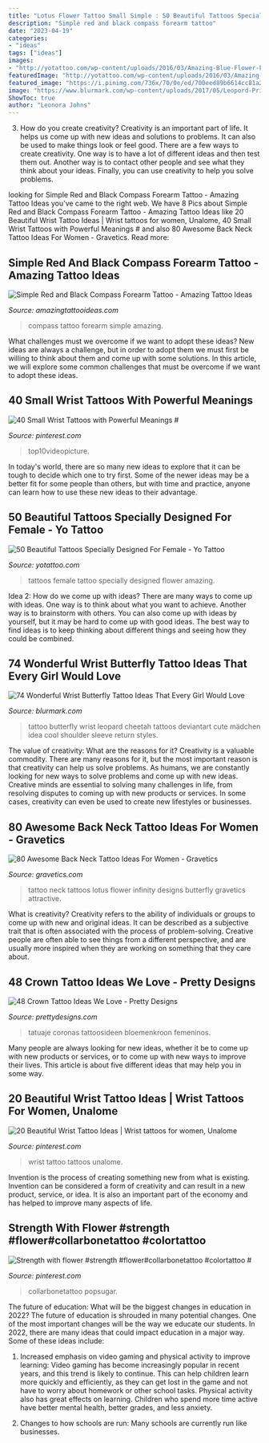 ```yaml
---
title: "Lotus Flower Tattoo Small Simple : 50 Beautiful Tattoos Specially Designed For Female"
description: "Simple red and black compass forearm tattoo"
date: "2023-04-19"
categories:
- "ideas"
tags: ["ideas"]
images:
- "http://yotattoo.com/wp-content/uploads/2016/03/Amazing-Blue-Flower-Female-Tattoos.jpg"
featuredImage: "http://yotattoo.com/wp-content/uploads/2016/03/Amazing-Blue-Flower-Female-Tattoos.jpg"
featured_image: "https://i.pinimg.com/736x/70/0e/ed/700eed89b6614cc81a240d4fdff352bd.jpg"
image: "https://www.blurmark.com/wp-content/uploads/2017/05/Leopord-Print-Butterfly-Tattoo.jpg"
ShowToc: true
author: "Leonora Johns"
---
```



3. How do you create creativity?
Creativity is an important part of life. It helps us come up with new ideas and solutions to problems. It can also be used to make things look or feel good. There are a few ways to create creativity. One way is to have a lot of different ideas and then test them out. Another way is to contact other people and see what they think about your ideas. Finally, you can use creativity to help you solve problems.

	

		
looking for Simple Red and Black Compass Forearm Tattoo - Amazing Tattoo Ideas you've came to the right web. We have 8 Pics about Simple Red and Black Compass Forearm Tattoo - Amazing Tattoo Ideas like 20 Beautiful Wrist Tattoo Ideas | Wrist tattoos for women, Unalome, 40 Small Wrist Tattoos with Powerful Meanings # and also 80 Awesome Back Neck Tattoo Ideas For Women - Gravetics. Read more:
		
    
## Simple Red And Black Compass Forearm Tattoo - Amazing Tattoo Ideas

<img loading=lazy src="https://amazingtattooideas.com/wp-content/uploads/2016/11/Simple-Red-and-Black-Compass-Forearm-Tattoo-1.jpg" onerror="this.onerror=null;this.src='https://tse2.mm.bing.net/th?id=OIP.OzG17AuslEvV70rgJK1yYgHaJ4&amp;pid=15.1';" alt="Simple Red and Black Compass Forearm Tattoo - Amazing Tattoo Ideas">

_Source: amazingtattooideas.com_

>compass tattoo forearm simple amazing. 

	

What challenges must we overcome if we want to adopt these ideas?
New ideas are always a challenge, but in order to adopt them we must first be willing to think about them and come up with some solutions. In this article, we will explore some common challenges that must be overcome if we want to adopt these ideas.

    
## 40 Small Wrist Tattoos With Powerful Meanings #

<img loading=lazy src="https://i.pinimg.com/736x/70/0e/ed/700eed89b6614cc81a240d4fdff352bd.jpg" onerror="this.onerror=null;this.src='https://tse2.mm.bing.net/th?id=OIP.34uMb3ymFlvBsnpPszmZ2wHaPZ&amp;pid=15.1';" alt="40 Small Wrist Tattoos with Powerful Meanings #">

_Source: pinterest.com_

>top10videopicture. 

	

In today's world, there are so many new ideas to explore that it can be tough to decide which one to try first. Some of the newer ideas may be a better fit for some people than others, but with time and practice, anyone can learn how to use these new ideas to their advantage.

    
## 50 Beautiful Tattoos Specially Designed For Female - Yo Tattoo

<img loading=lazy src="http://yotattoo.com/wp-content/uploads/2016/03/Amazing-Blue-Flower-Female-Tattoos.jpg" onerror="this.onerror=null;this.src='https://tse2.mm.bing.net/th?id=OIP.r2sY9ieeeolW0YkzbsckUgHaLB&amp;pid=15.1';" alt="50 Beautiful Tattoos Specially Designed For Female - Yo Tattoo">

_Source: yotattoo.com_

>tattoos female tattoo specially designed flower amazing. 

	

Idea 2: How do we come up with ideas?
There are many ways to come up with ideas. One way is to think about what you want to achieve. Another way is to brainstorm with others. You can also come up with ideas by yourself, but it may be hard to come up with good ideas. The best way to find ideas is to keep thinking about different things and seeing how they could be combined.

    
## 74 Wonderful Wrist Butterfly Tattoo Ideas That Every Girl Would Love

<img loading=lazy src="https://www.blurmark.com/wp-content/uploads/2017/05/Leopord-Print-Butterfly-Tattoo.jpg" onerror="this.onerror=null;this.src='https://tse4.mm.bing.net/th?id=OIP.8Ctdal_D0vpDth3iiHTqEAHaJ4&amp;pid=15.1';" alt="74 Wonderful Wrist Butterfly Tattoo Ideas That Every Girl Would Love">

_Source: blurmark.com_

>tattoo butterfly wrist leopard cheetah tattoos deviantart cute mädchen idea cool shoulder sleeve return styles. 

	

The value of creativity: What are the reasons for it?
Creativity is a valuable commodity. There are many reasons for it, but the most important reason is that creativity can help us solve problems. As humans, we are constantly looking for new ways to solve problems and come up with new ideas. Creative minds are essential to solving many challenges in life, from resolving disputes to coming up with new products or services. In some cases, creativity can even be used to create new lifestyles or businesses.

    
## 80 Awesome Back Neck Tattoo Ideas For Women - Gravetics

<img loading=lazy src="https://www.gravetics.com/wp-content/uploads/2016/11/Lotus-Flower-Infinity-Tattoo-On-The-Back-Of-The-Neck.jpg" onerror="this.onerror=null;this.src='https://tse3.mm.bing.net/th?id=OIP._RETkXyqZBmBP3goOF1y5wHaHa&amp;pid=15.1';" alt="80 Awesome Back Neck Tattoo Ideas For Women - Gravetics">

_Source: gravetics.com_

>tattoo neck tattoos lotus flower infinity designs butterfly gravetics attractive. 

	

What is creativity?
Creativity refers to the ability of individuals or groups to come up with new and original ideas. It can be described as a subjective trait that is often associated with the process of problem-solving. Creative people are often able to see things from a different perspective, and are usually more inspired when they are working on something that they care about.

    
## 48 Crown Tattoo Ideas We Love - Pretty Designs

<img loading=lazy src="http://www.prettydesigns.com/wp-content/uploads/2015/01/Crown-Flower-Tattoo.jpg" onerror="this.onerror=null;this.src='https://tse4.mm.bing.net/th?id=OIP.GhjhaWmRyHbso1Yo7wC_FgHaJ4&amp;pid=15.1';" alt="48 Crown Tattoo Ideas We Love - Pretty Designs">

_Source: prettydesigns.com_

>tatuaje coronas tattoosideen bloemenkroon femeninos. 

	

Many people are always looking for new ideas, whether it be to come up with new products or services, or to come up with new ways to improve their lives. This article is about five different ideas that may help you in some way.

    
## 20 Beautiful Wrist Tattoo Ideas | Wrist Tattoos For Women, Unalome

<img loading=lazy src="https://i.pinimg.com/736x/a6/91/49/a6914984a4e408c95c6505ebe824c3c0.jpg" onerror="this.onerror=null;this.src='https://tse1.mm.bing.net/th?id=OIP.Bw60Wzm2IIGuNMVT3w5SngHaJ8&amp;pid=15.1';" alt="20 Beautiful Wrist Tattoo Ideas | Wrist tattoos for women, Unalome">

_Source: pinterest.com_

>wrist tattoo tattoos unalome. 

	

Invention is the process of creating something new from what is existing. Invention can be considered a form of creativity and can result in a new product, service, or idea. It is also an important part of the economy and has helped to improve many aspects of life.

    
## Strength With Flower #strength #flower#collarbonetattoo #colortattoo #

<img loading=lazy src="https://i.pinimg.com/736x/2a/c6/11/2ac6117613a24fbaa511f947e0573fdd.jpg" onerror="this.onerror=null;this.src='https://tse4.mm.bing.net/th?id=OIP.LxoORfP3GfUQLoCDDitpQQHaHa&amp;pid=15.1';" alt="Strength with flower #strength #flower#collarbonetattoo #colortattoo #">

_Source: pinterest.com_

>collarbonetattoo popsugar. 

	

The future of education: What will be the biggest changes in education in 2022?
The future of education is shrouded in many potential changes. One of the most important changes will be the way we educate our students. In 2022, there are many ideas that could impact education in a major way. Some of these ideas include: 
1) Increased emphasis on video gaming and physical activity to improve learning: Video gaming has become increasingly popular in recent years, and this trend is likely to continue. This can help children learn more quickly and efficiently, as they can get lost in the game and not have to worry about homework or other school tasks. Physical activity also has great effects on learning. Children who spend more time active have better mental health, better grades, and less anxiety. 

2) Changes to how schools are run: Many schools are currently run like businesses.

